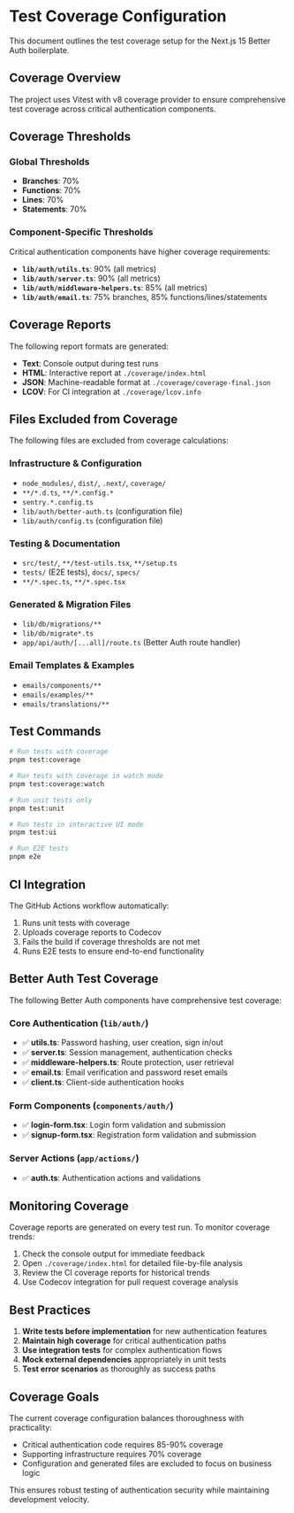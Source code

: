 # Test Coverage Configuration

This document outlines the test coverage setup for the Next.js 15 Better Auth boilerplate.

## Coverage Overview

The project uses Vitest with v8 coverage provider to ensure comprehensive test coverage across critical authentication components.

## Coverage Thresholds

### Global Thresholds

- **Branches**: 70%
- **Functions**: 70%
- **Lines**: 70%
- **Statements**: 70%

### Component-Specific Thresholds

Critical authentication components have higher coverage requirements:

- **`lib/auth/utils.ts`**: 90% (all metrics)
- **`lib/auth/server.ts`**: 90% (all metrics)
- **`lib/auth/middleware-helpers.ts`**: 85% (all metrics)
- **`lib/auth/email.ts`**: 75% branches, 85% functions/lines/statements

## Coverage Reports

The following report formats are generated:

- **Text**: Console output during test runs
- **HTML**: Interactive report at `./coverage/index.html`
- **JSON**: Machine-readable format at `./coverage/coverage-final.json`
- **LCOV**: For CI integration at `./coverage/lcov.info`

## Files Excluded from Coverage

The following files are excluded from coverage calculations:

### Infrastructure & Configuration

- `node_modules/`, `dist/`, `.next/`, `coverage/`
- `**/*.d.ts`, `**/*.config.*`
- `sentry.*.config.ts`
- `lib/auth/better-auth.ts` (configuration file)
- `lib/auth/config.ts` (configuration file)

### Testing & Documentation

- `src/test/`, `**/test-utils.tsx`, `**/setup.ts`
- `tests/` (E2E tests), `docs/`, `specs/`
- `**/*.spec.ts`, `**/*.spec.tsx`

### Generated & Migration Files

- `lib/db/migrations/**`
- `lib/db/migrate*.ts`
- `app/api/auth/[...all]/route.ts` (Better Auth route handler)

### Email Templates & Examples

- `emails/components/**`
- `emails/examples/**`
- `emails/translations/**`

## Test Commands

```bash
# Run tests with coverage
pnpm test:coverage

# Run tests with coverage in watch mode
pnpm test:coverage:watch

# Run unit tests only
pnpm test:unit

# Run tests in interactive UI mode
pnpm test:ui

# Run E2E tests
pnpm e2e
```

## CI Integration

The GitHub Actions workflow automatically:

1. Runs unit tests with coverage
2. Uploads coverage reports to Codecov
3. Fails the build if coverage thresholds are not met
4. Runs E2E tests to ensure end-to-end functionality

## Better Auth Test Coverage

The following Better Auth components have comprehensive test coverage:

### Core Authentication (`lib/auth/`)

- ✅ **utils.ts**: Password hashing, user creation, sign in/out
- ✅ **server.ts**: Session management, authentication checks
- ✅ **middleware-helpers.ts**: Route protection, user retrieval
- ✅ **email.ts**: Email verification and password reset emails
- ✅ **client.ts**: Client-side authentication hooks

### Form Components (`components/auth/`)

- ✅ **login-form.tsx**: Login form validation and submission
- ✅ **signup-form.tsx**: Registration form validation and submission

### Server Actions (`app/actions/`)

- ✅ **auth.ts**: Authentication actions and validations

## Monitoring Coverage

Coverage reports are generated on every test run. To monitor coverage trends:

1. Check the console output for immediate feedback
2. Open `./coverage/index.html` for detailed file-by-file analysis
3. Review the CI coverage reports for historical trends
4. Use Codecov integration for pull request coverage analysis

## Best Practices

1. **Write tests before implementation** for new authentication features
2. **Maintain high coverage** for critical authentication paths
3. **Use integration tests** for complex authentication flows
4. **Mock external dependencies** appropriately in unit tests
5. **Test error scenarios** as thoroughly as success paths

## Coverage Goals

The current coverage configuration balances thoroughness with practicality:

- Critical authentication code requires 85-90% coverage
- Supporting infrastructure requires 70% coverage
- Configuration and generated files are excluded to focus on business logic

This ensures robust testing of authentication security while maintaining development velocity.
